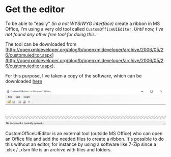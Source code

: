 # Get the editor

To be able to "easily" *(in a not WYSIWYG interface)* create a ribbon in MS Office, I'm using a very old tool called `CustomOfficeUIEditor`. *Until now, I've not found any other free tool for doing this.*

The tool can be downloaded from [http://openxmldeveloper.org/blog/b/openxmldeveloper/archive/2006/05/26/customuieditor.aspx](http://openxmldeveloper.org/blog/b/openxmldeveloper/archive/2006/05/26/customuieditor.aspx).

For this purpose, I've taken a copy of the software, which can be downloaded [here](./files/OfficeCustomUIEditorSetup.zip)

![Custom UI Editor](./images/UI_Editor.png)

CustomOfficeUIEditor is an external tool (outside MS Office) who can open an Office file and add the needed files to create a ribbon. It's possible to do this without an editor, for instance by using a software like 7-Zip since a .xlsx / .xlsm file is an archive with files and folders.
